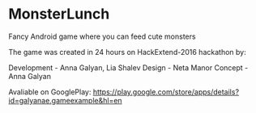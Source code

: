 # MonsterLunch
Fancy Android game where you can feed cute monsters

The game was created in 24 hours on HackExtend-2016 hackathon by:

Development - Anna Galyan, Lia Shalev
Design - Neta Manor 
Concept - Anna Galyan

Avaliable on GooglePlay: https://play.google.com/store/apps/details?id=galyanae.gameexample&hl=en
